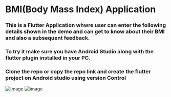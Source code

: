 # BMI(Body Mass Index) Application
<h3> This is a Flutter Application whwre user can enter the following details shown in the demo and can get to know about their BMI and also a subsequent feedback.</h3>
<h3> To try it make sure you have Android Studio along with the flutter plugin installed in your PC.<h3>
  <h3> Clone the repo or copy the repo link and create the flutter project on Android studio using version Control </h3>

![image](https://user-images.githubusercontent.com/76823502/131163495-fc1cc96b-938c-4d34-a8f1-1cc1dfe741cb.png)
![image](https://user-images.githubusercontent.com/76823502/131163602-4f26cd0a-c132-4fa9-95cd-e119430df7f4.png)


